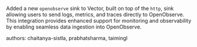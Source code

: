Added a new `openobserve` sink to Vector, built on top of the `http`, sink allowing users to send logs, metrics, and traces directly to OpenObserve. This integration provides enhanced support for monitoring and observability by enabling seamless data ingestion into OpenObserve.

authors: chaitanya-sistla, prabhatsharma, taimingl
